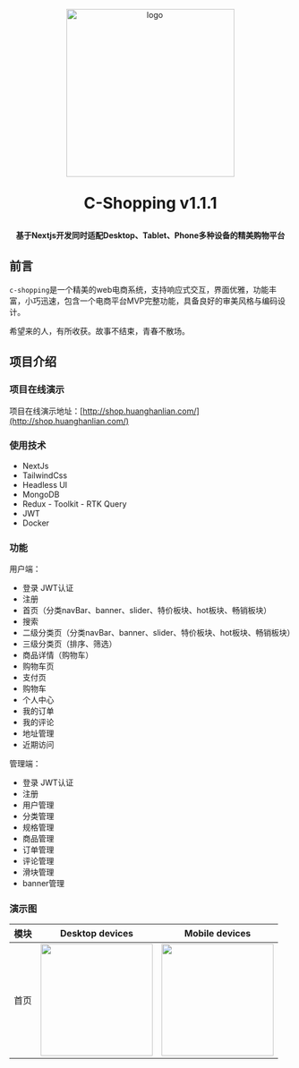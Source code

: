 <p align="center">
	<img alt="logo" src="https://www.cheerspublishing.com/uploads/article/3ce26e55-1e14-4e51-aec1-1c18533f953c.png" width="300">
</p>
<h1 align="center" style="margin: 30px 0 30px; font-weight: bold;">C-Shopping v1.1.1</h1>
<h4 align="center">基于Nextjs开发同时适配Desktop、Tablet、Phone多种设备的精美购物平台</h4>

## 前言

`c-shopping`是一个精美的web电商系统，支持响应式交互，界面优雅，功能丰富，小巧迅速，包含一个电商平台MVP完整功能，具备良好的审美风格与编码设计。

希望来的人，有所收获。故事不结束，青春不散场。

## 项目介绍

### 项目在线演示

项目在线演示地址：[http://shop.huanghanlian.com/](http://shop.huanghanlian.com/)

### 使用技术

- NextJs
- TailwindCss
- Headless UI
- MongoDB
- Redux - Toolkit - RTK Query
- JWT
- Docker

### 功能

用户端：
- 登录 JWT认证
- 注册
- 首页（分类navBar、banner、slider、特价板块、hot板块、畅销板块）
- 搜索
- 二级分类页（分类navBar、banner、slider、特价板块、hot板块、畅销板块）
- 三级分类页（排序、筛选）
- 商品详情（购物车）
- 购物车页
- 支付页
- 购物车
- 个人中心
- 我的订单
- 我的评论
- 地址管理
- 近期访问

管理端：
- 登录 JWT认证
- 注册
- 用户管理
- 分类管理
- 规格管理
- 商品管理
- 订单管理
- 评论管理
- 滑块管理
- banner管理

### 演示图

|模块|Desktop devices|Mobile devices|
|--|--|--|
|首页|<img src="https://www.cheerspublishing.com/uploads/article/b9831af6-5508-4955-8d0c-d92827e03cea.gif" height="200" />|<img src="https://www.cheerspublishing.com/uploads/article/9c4c2e58-8fa1-42a0-ab93-83b710b84ed7.gif" height="200" />|

